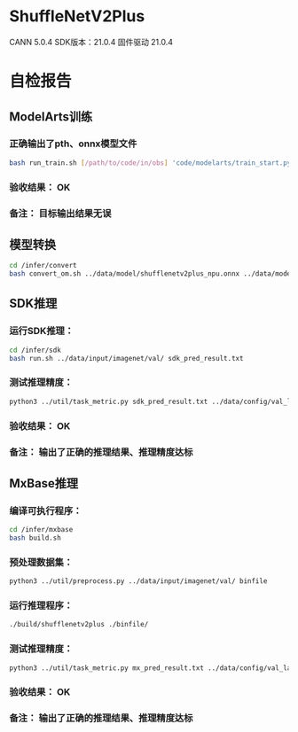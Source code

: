 # ShuffleNetV2Plus

CANN 5.0.4
SDK版本：21.0.4
固件驱动 21.0.4

# 自检报告

## ModelArts训练
### 正确输出了pth、onnx模型文件
```bash
bash run_train.sh [/path/to/code/in/obs] 'code/modelarts/train_start.py' '/tmp/log/training.log' --data_url=[path/to/data/in/obs] --train_url=[/path/to/output/in/obs] --epochs=1 --batch-size=4
```
### 验收结果： OK 
### 备注： 目标输出结果无误

## 模型转换
```bash
cd /infer/convert
bash convert_om.sh ../data/model/shufflenetv2plus_npu.onnx ../data/model/shufflenetv2plus_npu
```

## SDK推理
### 运行SDK推理：
```bash
cd /infer/sdk
bash run.sh ../data/input/imagenet/val/ sdk_pred_result.txt
```
### 测试推理精度：
```bash
python3 ../util/task_metric.py sdk_pred_result.txt ../data/config/val_label.txt sdk_pred_result.acc.json 5
```
### 验收结果： OK 
### 备注： 输出了正确的推理结果、推理精度达标

## MxBase推理
### 编译可执行程序：
```bash
cd /infer/mxbase
bash build.sh
```
### 预处理数据集：
```bash
python3 ../util/preprocess.py ../data/input/imagenet/val/ binfile
```
### 运行推理程序：
```bash
./build/shufflenetv2plus ./binfile/
```
### 测试推理精度：
```bash
python3 ../util/task_metric.py mx_pred_result.txt ../data/config/val_label.txt sdk_pred_result.acc.json 5
```
### 验收结果： OK 
### 备注： 输出了正确的推理结果、推理精度达标
